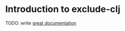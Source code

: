 # Introduction to exclude-clj

TODO: write [great documentation](http://jacobian.org/writing/what-to-write/)

